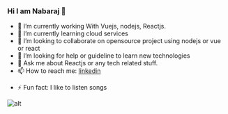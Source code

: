 ### Hi I am Nabaraj 👋


- 🔭 I’m currently working With Vuejs, nodejs, Reactjs.
- 🌱 I’m currently learning cloud services
- 👯 I’m looking to collaborate on opensource project using nodejs or vue or react
- 🤔 I’m looking for help or guideline to learn new technologies
- 💬 Ask me about Reactjs or any tech related stuff.
- 📫 How to reach me: [linkedin](https://www.linkedin.com/in/nabarajsaha/)
<!-- 😄 Pronouns: -->
- ⚡ Fun fact: I like to listen songs

![alt](https://github-readme-stats.vercel.app/api?username=nabaraj&&show_icons=true&title_color=000000&icon_color=bb2acf&text_color=000000&bg_color=dddddd)
